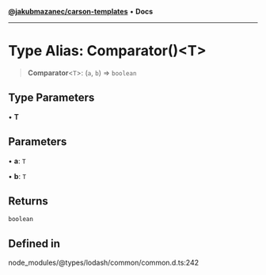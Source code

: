 [**@jakubmazanec/carson-templates**](../../../README.md) • **Docs**

---

# Type Alias: Comparator()\<T\>

> **Comparator**\<`T`\>: (`a`, `b`) => `boolean`

## Type Parameters

• **T**

## Parameters

• **a**: `T`

• **b**: `T`

## Returns

`boolean`

## Defined in

node_modules/@types/lodash/common/common.d.ts:242
